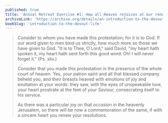 ```yaml
---
published: true
title: 'Annual Retreat Exercise #1: How all Heaven rejoices at our renewed pledge to God'
archiveLink: 'https://archive.org/details/an-introduction-to-the-devout-life/page/264?view=theater'
bookSlug: 'introduction-to-the-devout-life'
---
```


> Consider to whom you have made this protestation; for it is to God. If our word given to men bind us strictly, how much more so those we have given to God. "It is to Thee, O Lord," said David, "my heart hath spoken it, my heart hath sent forth this good word. Oh! I will never forget it." (Ps. xliv.)
>
> Consider that you made this protestation in the presence of the whole court of heaven. Yes, your patron saint and all that blessed company beheld you, and their breasts heaved with emotions of joy and exultation at your words: they saw, with the eyes of unspeakable love, your heart prostrate at the feet of your Saviour, consecrating itself to his service.
>
> As there was a particular joy on that occasion in the heavenly Jerusalem, so there will be now a commemoration of the same, if with a sincere heart you renew your resolutions.

